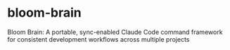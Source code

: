# bloom-brain
Bloom Brain: A portable, sync-enabled Claude Code command framework for consistent development workflows across multiple projects
